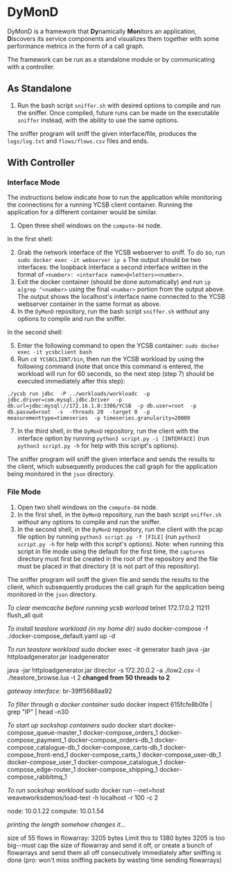 # DyMonD

DyMonD is a framework that **Dy**namically **Mon**itors an application, **D**iscovers its service components and visualizes them together with some performance metrics in the form of a call graph.

The framework can be run as a standalone module or by communicating with a controller.

## As Standalone
1. Run the bash script `sniffer.sh` with desired options to compile and run the sniffer. Once compiled, future runs can be made on the executable `sniffer` instead, with the ability to use the same options.

The sniffer program will sniff the given interface/file, produces the `logs/log.txt` and `flows/flows.csv` files and ends.

## With Controller
### Interface Mode
The instructions below indicate how to run the application while monitoring the connections for a running YCSB client container. Running the application for a different container would be similar.

1. Open three shell windows on the `compute-04` node.

In the first shell:

2. Grab the network interface of the YCSB webserver to sniff. To do so, run `sudo docker exec -it webserver ip a`
The output should be two interfaces: the loopback interface a second interface written in the format of `<number>: <interface name>@<letters><number>`.
3. Exit the docker container (should be done automatically) and run `ip a|grep ^<number>` using the final `<number>` portion from the output above. The output shows the localhost's interface name connected to the YCSB webserver container in the same format as above.
4. In the `DyMonD` repository, run the bash script `sniffer.sh` *without* any options to compile and run the sniffer.

In the second shell:

5. Enter the following command to open the YCSB container: `sudo docker exec -it ycsbclient bash`
6. Run `cd YCSBCLIENT/bin`, then run the YCSB workload by using the following command (note that once this command is entered, the workload will run for 60 seconds, so the next step (step 7) should be executed immediately after this step):

`./ycsb run jdbc  -P ../workloads/workloadc  -p jdbc.driver=com.mysql.jdbc.Driver  -p db.url=jdbc:mysql://172.16.1.8:3306/YCSB  -p db.user=root  -p db.passwd=root  -s  -threads 20  -target 0  -p measurementtype=timeseries  -p timeseries.granularity=20000`

7. In the third shell, in the `DyMonD` repository, run the client with the interface option by running `python3 script.py -i [INTERFACE]` (run `python3 script.py -h` for help with this script's options).

The sniffer program will sniff the given interface and sends the results to the client, which subsequently produces the call graph for the application being monitored in the `json` directory.

### File Mode
1. Open two shell windows on the `compute-04` node.
2. In the first shell, in the `DyMonD` repository, run the bash script `sniffer.sh` *without* any options to compile and run the sniffer.
3. In the second shell, in the `DyMonD` repository, run the client with the pcap file option by running `python3 script.py -f [FILE]` (run `python3 script.py -h` for help with this script's options). Note: when running this script in file mode using the default for the first time, the `captures` directory must first be created in the root of the repository and the file must be placed in that directory (it is not part of this repository).

The sniffer program will sniff the given file and sends the results to the client, which subsequently produces the call graph for the application being monitored in the `json` directory.

*To clear memcache before running ycsb worload*
telnet 172.17.0.2 11211
flush_all
quit

*To install teastore workload (in my home dir)*
sudo docker-compose -f ./docker-compose_default.yaml up -d

*To run teastore workload*
sudo docker exec -it generator bash
java -jar httploadgenerator.jar loadgenerator

java -jar httploadgenerator.jar director -s 172.20.0.2 -a ./low2.csv -l ./teastore_browse.lua -t 2
**changed from 50 threads to 2**

*gateway interface:*
br-39ff5688aa92

*To filter through a docker container*
sudo docker inspect 615fcfe8b0fe | grep "IP" | head -n30

*To start up sockshop containers*
sudo docker start docker-compose_queue-master_1 docker-compose_orders_1 docker-compose_payment_1 docker-compose_orders-db_1 docker-compose_catalogue-db_1 docker-compose_carts-db_1 docker-compose_front-end_1 docker-compose_carts_1 docker-compose_user-db_1 docker-compose_user_1 docker-compose_catalogue_1 docker-compose_edge-router_1 docker-compose_shipping_1 docker-compose_rabbitmq_1

*To run sockshop workload*
sudo docker run --net=host weaveworksdemos/load-test -h localhost -r 100 -c 2

node: 10.0.1.22
compute: 10.0.1.54

*printing the length somehow changes it...*

size of 55 flows in flowarray: 3205 bytes
Limit this to 1380 bytes
3205 is too big--must cap the size of flowarray and send it off, or create a bunch of flowarrays and send them all off consecutively immediately after sniffing is done (pro: won't miss sniffing packets by wasting time sending flowarrays)